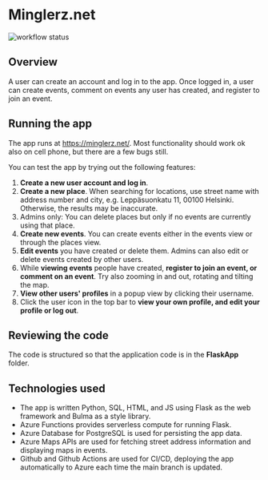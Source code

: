 # Minglerz.net

![workflow status](https://github.com/mikkokallio/dbapp-code/actions/workflows/main_functions-dbapp.yml/badge.svg)

## Overview

A user can create an account and log in to the app. Once logged in, a user can create events, comment on events any user has created, and register to join an event.

## Running the app

The app runs at https://minglerz.net/. Most functionality should work ok also on cell phone, but there are a few bugs still.

You can test the app by trying out the following features:
1. **Create a new user account and log in**.
2. **Create a new place**. When searching for locations, use street name with address number and city, e.g. Leppäsuonkatu 11, 00100 Helsinki. Otherwise, the results may be inaccurate.
3. Admins only: You can delete places but only if no events are currently using that place.
4. **Create new events**. You can create events either in the events view or through the places view.
5. **Edit events** you have created or delete them. Admins can also edit or delete events created by other users.
6. While **viewing events** people have created, **register to join an event, or comment on an event**. Try also zooming in and out, rotating and tilting the map.
7. **View other users' profiles** in a popup view by clicking their username.
8. Click the user icon in the top bar to **view your own profile, and edit your profile or log out**.

## Reviewing the code

The code is structured so that the application code is in the **FlaskApp** folder.

## Technologies used

* The app is written Python, SQL, HTML, and JS using Flask as the web framework and Bulma as a style library. 
* Azure Functions provides serverless compute for running Flask.
* Azure Database for PostgreSQL is used for persisting the app data.
* Azure Maps APIs are used for fetching street address information and displaying maps in events.
* Github and Github Actions are used for CI/CD, deploying the app automatically to Azure each time the main branch is updated.
